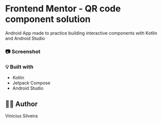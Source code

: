 # Frontend Mentor - QR code component solution

Android App made to practice building interactive components with Kotlin and Android Studio

### :camera: Screenshot




### :bulb: Built with

- Kotlin
- Jetpack Compose
- Android Studio

## :raising_hand_man: Author

Vinícius Silveira

